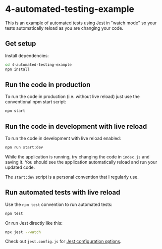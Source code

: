 # 4-automated-testing-example

This is an example of automated tests using [Jest](https://jestjs.io/) in "watch mode" so your tests automatically reload as you are changing your code.

## Get setup

Install dependencies:

```bash
cd 4-automated-testing-example
npm install
```

## Run the code in production

To run the code in production (i.e. without live reload) just use the conventional npm start script:

```bash
npm start
```

## Run the code in development with live reload

To run the code in development with live reload enabled:

```bash
npm run start:dev
```

While the application is running, try changing the code in `index.js` and saving it. You should see the application automatically reload and run your updated code.

The `start:dev` script is a personal convention that I regularly use. 

## Run automated tests with live reload

Use the `npm test` convention to run automated tests:

```bash
npm test
```

Or run Jest directly like this:

```bash
npx jest --watch
```

Check out `jest.config.js` for [Jest configuration options](https://jestjs.io/docs/configuration).